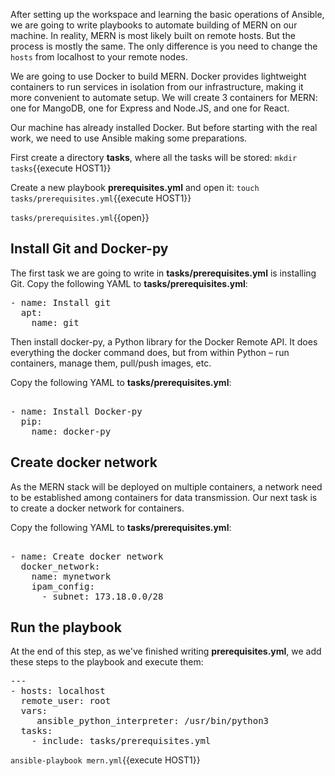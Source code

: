 After setting up the workspace and learning the basic operations of Ansible, we are going to write playbooks to automate building of MERN on our machine. In reality, MERN is most likely built on remote hosts. But the process is mostly the same. The only difference is you need to change the `hosts` from localhost to your remote nodes.

We are going to use Docker to build MERN. Docker provides lightweight containers to run services in isolation from our infrastructure, making it more convenient to automate setup. We will create 3 containers for MERN: one for MangoDB, one for Express and Node.JS, and one for React.

Our machine has already installed Docker. But before starting with the real work, we need to use Ansible making some preparations.

First create a directory **tasks**, where all the tasks will be stored:
`mkdir tasks`{{execute HOST1}}

Create a new playbook **prerequisites.yml** and open it:
`touch tasks/prerequisites.yml`{{execute HOST1}}

`tasks/prerequisites.yml`{{open}}

## Install Git and Docker-py

The first task we are going to write in **tasks/prerequisites.yml** is installing Git.
Copy the following YAML to **tasks/prerequisites.yml**:

<pre class="file" data-filename="tasks/prerequisites.yml" data-target="replace">
- name: Install git 
  apt: 
    name: git
</pre>

Then install docker-py, a Python library for the Docker Remote API. It does everything the docker command does, but from within Python – run containers, manage them, pull/push images, etc.

Copy the following YAML to **tasks/prerequisites.yml**:

<pre class="file" data-filename="tasks/prerequisites.yml" data-target="append">

- name: Install Docker-py
  pip:
    name: docker-py
</pre>

## Create docker network

As the MERN stack will be deployed on multiple containers, a network need to be established among containers for data transmission. Our next task is to create a docker network for containers.

Copy the following YAML to **tasks/prerequisites.yml**:

<pre class="file" data-filename="tasks/prerequisites.yml" data-target="append">

- name: Create docker network
  docker_network:
    name: mynetwork
    ipam_config:
      - subnet: 173.18.0.0/28
</pre>

## Run the playbook

At the end of this step, as we've finished writing **prerequisites.yml**, we add these steps to the playbook and execute them:

<pre class="file" data-filename="mern.yml" data-target="replace">---
- hosts: localhost
  remote_user: root
  vars:
     ansible_python_interpreter: /usr/bin/python3
  tasks:
    - include: tasks/prerequisites.yml
</pre>

`ansible-playbook mern.yml`{{execute HOST1}}